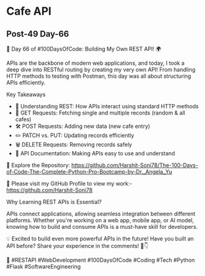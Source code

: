 # Cafe API

## Post-49 Day-66

🚀 Day 66 of #100DaysOfCode: Building My Own REST API! 🌍

APIs are the backbone of modern web applications, and today, I took a deep dive into RESTful routing by creating my very own API! From handling HTTP methods to testing with Postman, this day was all about structuring APIs efficiently.

Key Takeaways

- 🔹 Understanding REST: How APIs interact using standard HTTP methods
- 📡 GET Requests: Fetching single and multiple records (random & all cafes)
- 🛠 POST Requests: Adding new data (new cafe entry)
- ✏️ PATCH vs. PUT: Updating records efficiently
- 🗑 DELETE Requests: Removing records safely
- 📑 API Documentation: Making APIs easy to use and understand

🔗 Explore the Repository: <https://github.com/Harshit-Soni78/The-100-Days-of-Code-The-Complete-Python-Pro-Bootcamp-by-Dr._Angela_Yu>

📂 Please visit my GitHub Profile to view my work:- <https://github.com/Harshit-Soni78>

Why Learning REST APIs is Essential?

APIs connect applications, allowing seamless integration between different platforms. Whether you're working on a web app, mobile app, or AI model, knowing how to build and consume APIs is a must-have skill for developers.

💡 Excited to build even more powerful APIs in the future! Have you built an API before? Share your experience in the comments! 🚀👇

🚀 #RESTAPI #WebDevelopment #100DaysOfCode #Coding #Tech #Python #Flask #SoftwareEngineering
